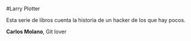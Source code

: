 #Larry Plotter

Esta serie de libros cuenta la historia de un hacker de los que hay pocos.

**Carlos Molano**, Git lover